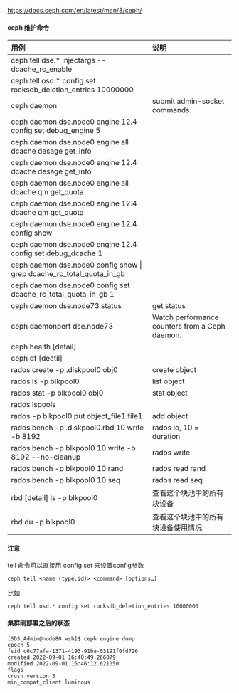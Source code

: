 https://docs.ceph.com/en/latest/man/8/ceph/


#### ceph 维护命令

|用例|说明|
|:-|:-|
|ceph tell dse.* injectargs --dcache_rc_enable||
|ceph tell osd.* config set rocksdb_deletion_entries 10000000||
|ceph daemon|submit admin-socket commands.||
|ceph daemon dse.node0 engine 12.4 config set debug_engine 5||
|ceph daemon dse.node0 engine all dcache desage get_info||
|ceph daemon dse.node0 engine 12.4 dcache desage get_info||
|ceph daemon dse.node0 engine all dcache qm get_quota||
|ceph daemon dse.node0 engine 12.4 dcache qm get_quota||
|ceph daemon dse.node0 engine 12.4 config show||
|ceph daemon dse.node0 engine 12.4 config set debug_dcache 1||
|ceph daemon dse.node0 config show \| grep dcache_rc_total_quota_in_gb||
|ceph daemon dse.node0 config set dcache_rc_total_quota_in_gb 1||
|ceph daemon dse.node73 status|get status|
|ceph daemonperf dse.node73 |Watch performance counters from a Ceph daemon.|
|ceph health \[detail\] ||
|ceph df \[deatil\]||
|rados create -p .diskpool0  obj0| create object|
|rados ls -p blkpool0 | list object|
|rados stat -p blkpool0 obj0| stat object|
|rados lspools||
|rados -p blkpool0 put object_file1 file1| add object|
|rados bench -p .diskpool0.rbd 10 write -b 8192 |rados io, 10 = duration|
|rados bench -p blkpool0 10 write -b 8192 --no-cleanup |rados write|
|rados bench -p blkpool0 10 rand |rados read rand|
|rados bench -p blkpool0 10 seq |rados read seq|
|rbd \[detail\] ls -p blkpool0 |查看这个块池中的所有块设备|
|rbd du -p blkpool0 |查看这个块池中的所有块设备使用情况|


#### 注意
tell 命令可以直接用 config set 来设置config参数
```
ceph tell <name (type.id)> <command> [options…]
```
比如
```
ceph tell osd.* config set rocksdb_deletion_entries 10000000
```

#### 集群刚部署之后的状态
```
[SDS_Admin@node80 wsh]$ ceph engine dump
epoch 5
fsid c0c77afa-1371-4193-91ba-03191f0fd726
created 2022-09-01 16:40:49.266079
modified 2022-09-01 16:46:12.621050
flags
crush_version 5
min_compat_client luminous
```
